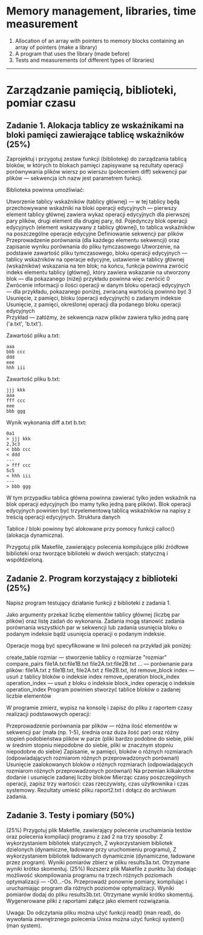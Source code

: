 # Memory management, libraries, time measurement
1. Allocation of an array with pointers to memory blocks containing an array of pointers (make a library)
2. A program that uses the library (made before)
3. Tests and measurements (of different types of libraries)

---
# Zarządzanie pamięcią, biblioteki, pomiar czasu 

## Zadanie 1. Alokacja tablicy ze wskaźnikami na bloki pamięci zawierające tablicę wskaźników (25%)

Zaprojektuj i przygotuj zestaw funkcji (bibliotekę) do zarządzania tablicą bloków, w których to blokach pamięci zapisywane są rezultaty operacji porównywania plików wiersz po wierszu (poleceniem diff) sekwencji par plików  — sekwencja ich nazw jest parametrem funkcji. 

Biblioteka powinna umożliwiać: 

Utworzenie tablicy wskaźników (tablicy głównej) — w tej tablicy będą przechowywane wskaźniki na bloki operacji edycyjnych — pierwszy element tablicy głównej zawiera wykaz operacji edycyjnych dla pierwszej pary plików, drugi element dla drugiej pary, itd. Pojedynczy blok operacji edycyjnych (element wskazywany z tablicy głównej), to tablica wskaźników na poszczególne operacje edycyjne
Definiowanie sekwencji par plików
Przeprowadzenie porównania (dla każdego elementu sekwencji) oraz zapisanie wyniku porównania do pliku tymczasowego
Utworzenie, na podstawie zawartość pliku tymczasowego, bloku operacji edycyjnych — tablicy wskaźników na operacje edycyjne, ustawienie w tablicy głównej (wskaźników) wskazania na ten blok; na końcu, funkcja powinna zwrócić indeks elementu tablicy (głównej), który zawiera wskazanie na utworzony blok  — dla  pokazanego (niżej) przykładu powinna więc zwrócić 0
Zwrócenie informacji o ilości operacji w danym bloku operacji edycyjnych — dla przykładu,  pokazanego poniżej, zwracaną wartością powinno być 3
Usunięcie, z pamięci, bloku (operacji edycyjnych) o zadanym indeksie
Usunięcie, z pamięci, określonej operacji dla podanego bloku operacji edycyjnych  
Przykład — załóżmy, że sekwencja nazw plików zawiera tylko jedną parę ('a.txt', 'b.txt').

Zawartość pliku a.txt:
```
aaa  
bbb ccc  
ddd  
eee  
hhh iii   
```
Zawartość pliku b.txt:  
```
jjj kkk  
aaa  
fff ccc  
eee  
bbb ggg  
```
Wynik wykonania diff a.txt b.txt:  
```
0a1  
> jjj kkk  
2,3c3  
< bbb ccc  
< ddd  
---  
> fff ccc  
5c5  
< hhh iii   
---  
> bbb ggg  
```
W tym przypadku tablica główna powinna zawierać tylko jeden wskaźnik na  blok operacji edycyjnych (bo mamy tylko jedną parę plików).  Blok operacji edycyjnych powinien być trzyelementową tablicą wskaźników na napisy z treścią operacji edycyjnych.
Struktura danych

Tablice / bloki powinny być alokowane przy pomocy funkcji calloc() (alokacja dynamiczna).

Przygotuj plik Makefile, zawierający polecenia kompilujące pliki źródłowe biblioteki oraz tworzące biblioteki w dwóch wersjach: statyczną i współdzieloną.

## Zadanie 2. Program korzystający z biblioteki (25%)
Napisz program testujący działanie funkcji z biblioteki z zadania 1.

Jako argumenty przekaż liczbę elementów tablicy głównej (liczbę par plików) oraz listę zadań do wykonania. Zadania mogą stanowić zadania porównania wszystkich par w sekwencji lub zadania usunięcia bloku o podanym indeksie bądź usunięcia operacji o podanym indeksie.

Operacje mogą być specyfikowane w linii poleceń na przykład jak poniżej:

create_table rozmiar — stworzenie tablicy o rozmiarze "rozmiar"
compare_pairs file1A.txt:file1B.txt file2A.txt:file2B.txt … — porównanie para plików:  file1A.txt z file1B.txt, file2A.txt z file2B.txt, itd
remove_block index — usuń z tablicy bloków o indeksie index
remove_operation block_index operation_index — usuń z bloku o indeksie block_index operację o indeksie operation_index
Program powinien stworzyć tablice bloków o zadanej liczbie elementów

W programie zmierz, wypisz na konsolę i zapisz  do pliku z raportem  czasy realizacji podstawowych operacji:

Przeprowadzenie porównania par plików — różna ilość elementów w sekwencji par (mała (np. 1-5), średnia oraz duża ilość par) oraz różny stopień podobieństwa plików w parze (pliki bardzo podobne do siebie, pliki w średnim stopniu niepodobne do siebie, pliki w znacznym stopniu niepodobne do siebie)
Zapisanie, w pamięci, bloków o różnych rozmiarach (odpowiadających rozmiarom różnych przeprowadzonych porównań)
Usunięcie zaalokowanych bloków o różnych rozmiarach  (odpowiadających rozmiarom różnych przeprowadzonych porównań)
Na przemian  kilkakrotne dodanie i usunięcie zadanej liczby bloków 
Mierząc czasy poszczególnych operacji, zapisz trzy wartości: czas rzeczywisty, czas użytkownika i czas systemowy. Rezultaty umieść pliku raport2.txt i dołącz do archiwum zadania.

## Zadanie 3. Testy i pomiary (50%)
(25%) Przygotuj plik Makefile, zawierający polecenie uruchamiania testów oraz polecenia kompilacji programu z zad 2 na trzy sposoby:
Z wykorzystaniem bibliotek statycznych,
Z wykorzystaniem bibliotek dzielonych (dynamiczne, ładowane przy uruchomieniu programu),
Z wykorzystaniem bibliotek ładowanych dynamicznie (dynamiczne, ładowane przez program).
Wyniki pomiarów zbierz w pliku results3a.txt. Otrzymane wyniki krótko skomentuj.
(25%) Rozszerz plik Makefile z punktu 3a) dodając możliwość skompilowania programu na trzech różnych  poziomach optymalizacji — -O0…-Os. Przeprowadź ponownie pomiary, kompilując i uruchamiając program dla różnych poziomów optymalizacji.
Wyniki pomiarów dodaj do pliku results3b.txt. Otrzymane wyniki krótko skomentuj.
Wygenerowane pliki z raportami załącz jako element rozwiązania.

Uwaga: Do odczytania pliku można użyć funkcji read() (man read), do wywołania zewnętrznego polecenia Unixa można użyć funkcji system() (man system).
